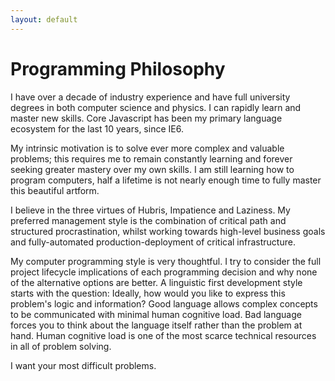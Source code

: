 ```yaml
---
layout: default
---
```


# Programming Philosophy

I have over a decade of industry experience and have full university degrees in both computer science and physics. I can rapidly learn and master new skills. Core Javascript has been my primary language ecosystem for the last 10 years, since IE6.

My intrinsic motivation is to solve ever more complex and valuable problems; this requires me to remain constantly learning and forever seeking greater mastery over my own skills. I am still learning how to program computers, half a lifetime is not nearly enough time to fully master this beautiful artform.

I believe in the three virtues of Hubris, Impatience and Laziness. My preferred management style is the combination of critical path and structured procrastination, whilst working towards high-level business goals and fully-automated production-deployment of critical infrastructure. 

My computer programming style is very thoughtful. I try to consider the full project lifecycle implications of each programming decision and why none of the alternative options are better. A linguistic first development style starts with the question: Ideally, how would you like to express this problem's logic and information? Good language allows complex concepts to be communicated with minimal human cognitive load. Bad language forces you to think about the language itself rather than the problem at hand. Human cognitive load is one of the most scarce technical resources in all of problem solving.

I want your most difficult problems.                                                                
